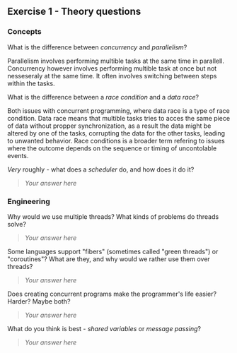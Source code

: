 Exercise 1 - Theory questions
-----------------------------

### Concepts

What is the difference between *concurrency* and *parallelism*?

Parallelism involves performing multible tasks at the same time in parallell. Concurrency however involves performing multible task at once but not nesseseraly at the same time. It often involves switching between steps within the tasks.

What is the difference between a *race condition* and a *data race*? 

Both issues with concurrent programming, where data race is a type of race condition. Data race means that multible tasks tries to acces the same piece of data without propper synchronization, as a result the data might be altered by one of the tasks, corrupting the data for the other tasks, leading to unwanted behavior. Race conditions is a broader term refering to issues where the outcome depends on the sequence or timing of uncontolable events.

*Very* roughly - what does a *scheduler* do, and how does it do it?
> *Your answer here* 


### Engineering

Why would we use multiple threads? What kinds of problems do threads solve?
> *Your answer here*

Some languages support "fibers" (sometimes called "green threads") or "coroutines"? What are they, and why would we rather use them over threads?
> *Your answer here*

Does creating concurrent programs make the programmer's life easier? Harder? Maybe both?
> *Your answer here*

What do you think is best - *shared variables* or *message passing*?
> *Your answer here*


